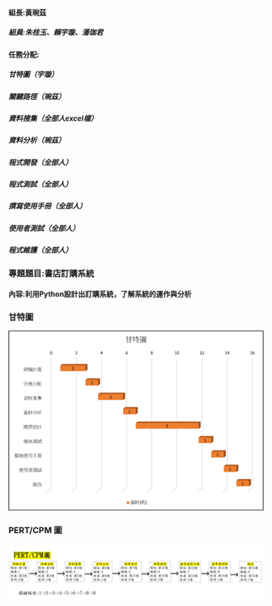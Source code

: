 #### 組長:黃琬茲
##### 組員:朱桂玉、賴宇璇、潘珈君
#### 任務分配: 
##### 甘特圖（宇璇）
##### 關鍵路徑（琬茲）
##### 資料搜集（全部人excel檔）
##### 資料分析（琬茲）
##### 程式開發（全部人）
##### 程式測試（全部人）
##### 撰寫使用手冊（全部人）
##### 使用者測試（全部人）
##### 程式維護（全部人）
### 專題題目:書店訂購系統
#### 內容:利用Python設計出訂購系統，了解系統的運作與分析

### 甘特圖
![甘特圖](甘特圖.jpg "甘特圖")

### PERT/CPM 圖
![PERT](PERT.jpg "PERT")
